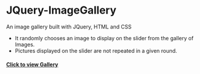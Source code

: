 # JQuery-ImageGallery
An image gallery built with JQuery, HTML and CSS
- It randomly chooses an image to display on the slider from the gallery of Images.
- Pictures displayed on the slider are not repeated in a given round.
#### [Click to view Gallery](https://fmustapha.github.io/JQuery-ImageGallery/)
